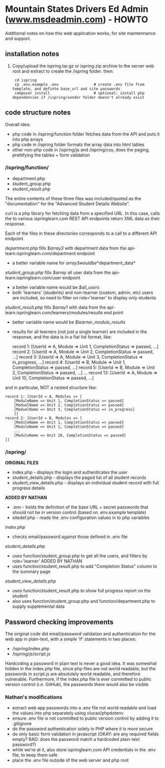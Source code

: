# Mountain States Drivers Ed Admin (www.msdeadmin.com) - HOWTO

Additional notes on how this web application works, for site maintennance and support.

## installation notes

1. Copy/upload the ispring.tar.gz or ispring.zip archive to the server web root and extract to create the /ispring folder. then:

        cd ispring
        cp .env.example .env                # create .env file from template, and definte base_url and site passwords
        composer install                    # optional: install php dependencies if /ispring/vendor folder doesn't already exist

## code structure notes

Overall idea:
- php code in /ispring/function folder fetches data from the API and puts it into php arrays
- php code in /ispring folder formats the array data into html tables
- other non-php code in /ispring/js and /ispring/css, does the paging, prettifying the tables + form validation
### /ispring/function/
- department.php
- student_group.php
- student_result.php

The entire contents of these three files was included/quoted as the "documentation" for the "Advanced Student Details Website".

curl is a php library for fetching data from a specified URL. In this case, calls the to various ispringlearn.com REST API endpoints
return XML data as their response.

Each of the files in these directories corresponds to a call to a different API endpoint.

*department.php* fills *$array3* with department data from the api-learn.ispringlearn.com/department endpoint
- a better variable name for $array3 would be *$department_data*

*student_group.php* fills *$array* all user data from the api-learn.ispringlearn.com/user endpoint
- a better variable name would be *$all_users*
- both 'learners' (students) and non-learner (custom, admin, etc) users are included, so need to filter on role='learner' to display only students

*student_result.php* fills *$array1* with data from the api-learn.ispringlearn.com/learners/modules/results end point
- better variable name would be *$learner_module_results*
- results for all learners (not just a single learner) are included in the response, and the data is in a flat list format, like:

    record 1: [UserId => A, Module => Unit 1, CompletionStatus => passed, ...]
    record 2: [UserId => A, Module => Unit 2, CompletionStatus => passed, ...]
    record 3: [UserId => A, Module => Unit 3, CompletionStatus => in_progress, ...]
    record 4: [UserId => B, Module => Unit 1, CompletionStatus => passed, ...]
    record 5: [UserId => B, Module => Unit 2, CompletionStatus => passed, ...]
    ...
    record 13: [UserId => A, Module => Unit 10, CompletionStatus => passed, ...]

and in particular, NOT a nested structure like:

    record 1: [UserId = A, Modules => [
        [ModuleName => Unit 1, CompletionStatus => passed]
        [ModuelName => Unit 2, CompletionStatus => passed]
        [ModuelName => Unit 3, CompletionStatus => in_progress]
        ]]
    record 2: [UserId = B, Modules => [
        [ModuleName => Unit 1, CompletionStatus => passed]
        [ModuleName => Unit 1, CompletionStatus => passed]
        ...
        [ModuleName => Unit 10, CompletionStatus => passed]
    ]]

### /ispring/

**ORIGINAL FILES**
- index.php - displays the login and authenticates the user
- student_details.php - displays the paged list of all student records
- student_view_details.php - displays an individual student record with full progress details

**ADDED BY NATHAN**
- .env - holds the definition of the base URL + secret passwords that should not be in version control (based on .env.example template)
- sitedef.php - reads the .env configuration values in to php variables 

*index.php*
- checks email/password against those defined in .env file

*student_details.php* 
- uses function/student_group.php to get all the users, and filters by role='learner'
ADDED BY NATHAN
- uses function/student_result.php to add "Completion Status" column to the summary page

*student_view_details.php*
- uses function/student_result.php to show full progress report on the student
- also uses function/student_group.php and function/department.php to supply supplemental data


## Password checking improvements

The original code did email/password validation and authentication for the web app in plain-text, with a simple 'if' statements in two places:
- /ispring/index.php
- /ispring/js/script.js

Hardcoding a password in plain text is never a good idea. It was somewhat hidden in the index.php file, since php files are not world readable, but
the passwords in script.js are absolutely world readable, and therefore vulnerable. Furthermore, if the index.php file is ever committed to public version control (i.e. GitHub), the passwords there would also be visible.

### Nathan's modifications
- extract web app passwords into a .env file not world readable and load the values into php separately using vlucas/phpdotenv
- ensure .env file is not committed to public version control by adding it to .gitignore
- do the password authentication solely in PHP where it is more secure
- do only basic form validation in javascript (OKAY: are any required fields empty? BAD: does the password match a hardcoded plain-text password?)
- while we're at it, also store ispringlearn.com API credentials in the .env file, to keep them safe
- place the .env file outside of the web server and php root





